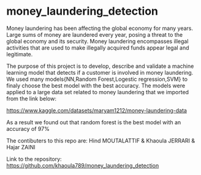 # money_laundering_detection
Money laundering has been affecting the global economy for many years. Large sums of money are laundered every year, posing a threat to the global economy and its security. Money laundering encompasses illegal activities that are used to make illegally acquired funds appear legal and legitimate.

The purpose of this project is to develop, describe and validate a machine learning model that detects if a customer is involved in money laundering. We used many models{NN,Random Forest,Logestic regression,SVM} to finaly choose the best model with the best accuracy. The models were applied to a large data set related to money laundering that we imported from the link below:

https://www.kaggle.com/datasets/maryam1212/money-laundering-data

As a result we found out that random forest is the best model with an accuracy of 97% 


The contibuters to this repo are: Hind MOUTALATTIF & Khaoula JERRARI & Hajar ZAINI

Link to the repository: https://github.com/khaoula789/money_laundering_detection
